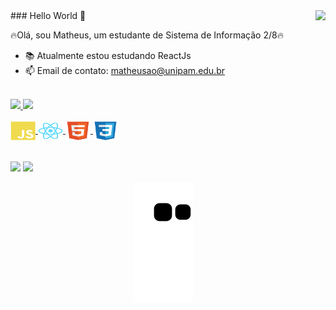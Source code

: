 <img align="right" height="400" src="https://c.tenor.com/jIfa4bdSdxAAAAAC/cyberpunk.gif"/>
### Hello World 👋


🔥Olá, sou Matheus, um estudante de Sistema de Informação 2/8🔥

- 📚 Atualmente estou estudando ReactJs
- 📫 Email de contato: matheusao@unipam.edu.br
<br></br>
<div>
  <a href="https://github.com/Matheus1964">
  <img height="180em" src="https://github-readme-stats.vercel.app/api?username=Matheus1964&show_icons=true&theme=synthwave&include_all_commits=true&count_private=true"/>
  <img height="180em" src="https://github-readme-stats.vercel.app/api/top-langs/?username=Matheus1964&layout=compact&langs_count=7&theme=synthwave"/>
</div>
<div style="display: inline_block"><br>
  <img align="center" alt="Matheus-Js" height="30" width="40" src="https://raw.githubusercontent.com/devicons/devicon/master/icons/javascript/javascript-plain.svg">
  <img align="center" alt="Matheus-React" height="30" width="40" src="https://raw.githubusercontent.com/devicons/devicon/master/icons/react/react-original.svg">
  <img align="center" alt="Matheus-HTML" height="30" width="40" src="https://raw.githubusercontent.com/devicons/devicon/master/icons/html5/html5-original.svg">
  <img align="center" alt="Matheus-CSS" height="30" width="40" src="https://raw.githubusercontent.com/devicons/devicon/master/icons/css3/css3-original.svg">

</div>
<br></br>
<div>
<a href="https://github.com/Matheus1964" target="_blank"><img src="https://img.shields.io/badge/GitHub-100000?style=for-the-badge&logo=github&logoColor=white" target="_blank"></a>
<a href="mailto:matheusao@unipam.edu.br" target="_blank"><img src="https://img.shields.io/badge/Gmail-D14836?style=for-the-badge&logo=gmail&logoColor=white" target="_blank"></a>
</div>

<div align="center">

  ![Snake animation](https://github.com/Matheus1964/Matheus1964/blob/output/github-contribution-grid-snake.svg)
  
</div>
